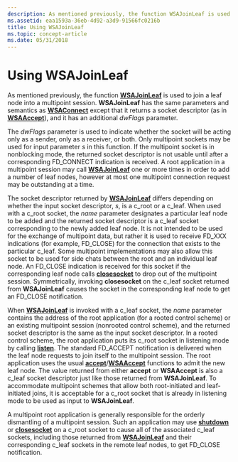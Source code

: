 ```yaml
---
description: As mentioned previously, the function WSAJoinLeaf is used to join a leaf node into a multipoint session.
ms.assetid: eaa1593a-36eb-4d92-a3d9-91566fc0216b
title: Using WSAJoinLeaf
ms.topic: concept-article
ms.date: 05/31/2018
---
```


# Using WSAJoinLeaf

As mentioned previously, the function [**WSAJoinLeaf**](/windows/desktop/api/Winsock2/nf-winsock2-wsajoinleaf) is used to join a leaf node into a multipoint session. **WSAJoinLeaf** has the same parameters and semantics as [**WSAConnect**](/windows/desktop/api/Winsock2/nf-winsock2-wsaconnect) except that it returns a socket descriptor (as in [**WSAAccept**](/windows/desktop/api/Winsock2/nf-winsock2-wsaaccept)), and it has an additional *dwFlags* parameter.

The *dwFlags* parameter is used to indicate whether the socket will be acting only as a sender, only as a receiver, or both. Only multipoint sockets may be used for input parameter *s* in this function. If the multipoint socket is in nonblocking mode, the returned socket descriptor is not usable until after a corresponding FD\_CONNECT indication is received. A root application in a multipoint session may call [**WSAJoinLeaf**](/windows/desktop/api/Winsock2/nf-winsock2-wsajoinleaf) one or more times in order to add a number of leaf nodes, however at most one multipoint connection request may be outstanding at a time.

The socket descriptor returned by [**WSAJoinLeaf**](/windows/desktop/api/Winsock2/nf-winsock2-wsajoinleaf) differs depending on whether the input socket descriptor, *s*, is a c\_root or a c\_leaf. When used with a c\_root socket, the *name* parameter designates a particular leaf node to be added and the returned socket descriptor is a c\_leaf socket corresponding to the newly added leaf node. It is not intended to be used for the exchange of multipoint data, but rather it is used to receive FD\_XXX indications (for example, FD\_CLOSE) for the connection that exists to the particular c\_leaf. Some multipoint implementations may also allow this socket to be used for side chats between the root and an individual leaf node. An FD\_CLOSE indication is received for this socket if the corresponding leaf node calls [**closesocket**](/windows/desktop/api/winsock/nf-winsock-closesocket) to drop out of the multipoint session. Symmetrically, invoking **closesocket** on the c\_leaf socket returned from **WSAJoinLeaf** causes the socket in the corresponding leaf node to get an FD\_CLOSE notification.

When [**WSAJoinLeaf**](/windows/desktop/api/Winsock2/nf-winsock2-wsajoinleaf) is invoked with a c\_leaf socket, the *name* parameter contains the address of the root application (for a rooted control scheme) or an existing multipoint session (nonrooted control scheme), and the returned socket descriptor is the same as the input socket descriptor. In a rooted control scheme, the root application puts its c\_root socket in listening mode by calling [**listen**](/windows/desktop/api/Winsock2/nf-winsock2-listen). The standard FD\_ACCEPT notification is delivered when the leaf node requests to join itself to the multipoint session. The root application uses the usual [**accept**](/windows/desktop/api/Winsock2/nf-winsock2-accept)/[**WSAAccept**](/windows/desktop/api/Winsock2/nf-winsock2-wsaaccept) functions to admit the new leaf node. The value returned from either **accept** or **WSAAccept** is also a c\_leaf socket descriptor just like those returned from **WSAJoinLeaf**. To accommodate multipoint schemes that allow both root-initiated and leaf-initiated joins, it is acceptable for a c\_root socket that is already in listening mode to be used as input to **WSAJoinLeaf**.

A multipoint root application is generally responsible for the orderly dismantling of a multipoint session. Such an application may use [**shutdown**](/windows/desktop/api/winsock/nf-winsock-shutdown) or [**closesocket**](/windows/desktop/api/winsock/nf-winsock-closesocket) on a c\_root socket to cause all of the associated c\_leaf sockets, including those returned from [**WSAJoinLeaf**](/windows/desktop/api/Winsock2/nf-winsock2-wsajoinleaf) and their corresponding c\_leaf sockets in the remote leaf nodes, to get FD\_CLOSE notification.

 

 



